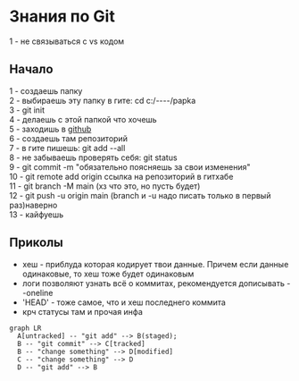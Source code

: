 # Знания по Git

1 - не связываться с vs кодом

## Начало

1 - создаешь папку  
2 - выбираешь эту папку в гите: cd c:/----/papka  
3 - git init  
4 - делаешь с этой папкой что хочешь  
5 - заходишь в [github](github.com)  
6 - cоздаешь там репозиторий  
7 - в гите пишешь: git add --all  
8 - не забываешь проверять себя: git status  
9 - git commit -m "обязательно поясняешь за свои изменения"  
10 - git remote add origin ссылка на репозиторий в гитхабе  
11 - git branch -M main (хз что это, но пусть будет)  
12 - git push -u origin main (branch и -u надо писать только в первый раз)наверно  
13 - кайфуешь
## Приколы
* хеш - приблуда которая кодирует твои данные. Причем если данные одинаковые, то хеш тоже будет одинаковым
* логи позволяют узнать всё о коммитах, рекомендуется дописывать --oneline
* 'HEAD' - тоже самое, что и хеш последнего коммита
* крч статусы там и прочая инфа


```mermaid
graph LR
  A[untracked] -- "git add" --> B(staged);
  B -- "git commit" --> C[tracked]
  B -- "change something" --> D[modified]
  C -- "change something" --> D
  D -- "git add" --> B  
```

